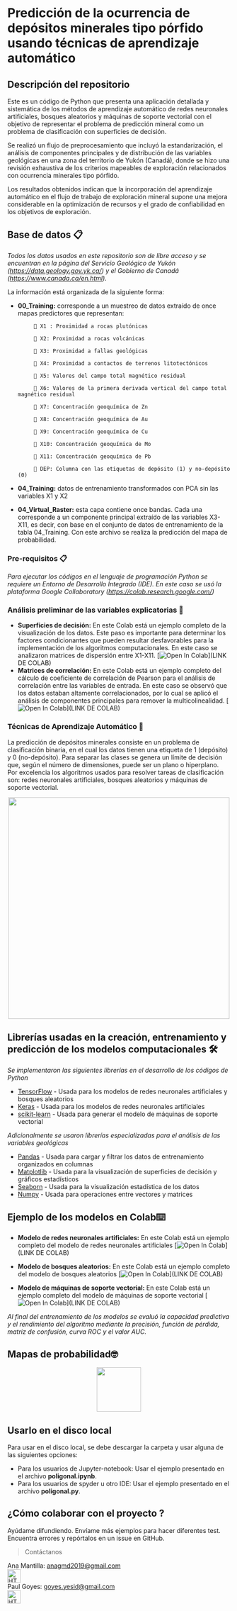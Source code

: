 # Predicción de la ocurrencia de depósitos minerales tipo pórfido usando técnicas de aprendizaje automático


## Descripción del repositorio
Este es un código de Python que presenta una aplicación detallada y sistemática de los métodos de aprendizaje automático de redes neuronales
artificiales, bosques aleatorios y máquinas de soporte vectorial con el objetivo de representar el problema de predicción mineral como
un problema de clasificación con superficies de decisión.

Se realizó un flujo de preprocesamiento que incluyó la estandarización, el análisis de componentes principales y de distribución de las variables geológicas en una zona del territorio de Yukón (Canadá), donde se hizo una revisión exhaustiva de los criterios mapeables de exploración relacionados con ocurrencia minerales tipo pórfido.

Los resultados obtenidos indican que la incorporación del aprendizaje automático en el flujo de trabajo de exploración mineral supone una mejora considerable en la optimización de recursos y el grado de confiabilidad en los objetivos de exploración. 

## Base de datos 📋

_Todos los datos usados en este repositorio son de libre acceso y se encuentran en la página del Servicio Geológico de Yukón (https://data.geology.gov.yk.ca/) y el Gobierno de Canadá (https://www.canada.ca/en.html)._

La información está organizada de la siguiente forma: 

* **00_Training:** corresponde a un muestreo de datos extraído de once mapas predictores que representan: 

           📌 X1 : Proximidad a rocas plutónicas

           📌 X2: Proximidad a rocas volcánicas

           📌 X3: Proximidad a fallas geológicas

           📌 X4: Proximidad a contactos de terrenos litotectónicos

           📌 X5: Valores del campo total magnético residual

           📌 X6: Valores de la primera derivada vertical del campo total magnético residual

           📌 X7: Concentración geoquímica de Zn 

           📌 X8: Concentración geoquímica de Au

           📌 X9: Concentración geoquímica de Cu 

           📌 X10: Concentración geoquímica de Mo 

           📌 X11: Concentración geoquímica de Pb 

           🚀 DEP: Columna con las etiquetas de depósito (1) y no-depósito (0)

* **04_Training:** datos de entrenamiento transformados con PCA sin las variables X1 y X2

* **04_Virtual_Raster:** esta capa contiene once bandas. Cada una corresponde a un componente principal extraído de las variables X3-X11, es decir, con base en el conjunto de datos de entrenamiento de la tabla 04_Training. Con este archivo se realiza la predicción del mapa de probabilidad.

### Pre-requisitos 📋

_Para ejecutar los códigos en el lenguaje de programación Python se requiere un Entorno de Desarrollo Integrado (IDE). En este caso se usó la plataforma Google Collaboratory (https://colab.research.google.com/)_

### Análisis preliminar de las variables explicatorias 📖

* **Superficies de decisión:** En este Colab está un ejemplo completo de la visualización de los datos. Este paso es importante para determinar los factores condicionantes que pueden resultar desfavorables para la implementación de los algoritmos computacionales. En este caso se analizaron matrices de dispersión entre X1-X11. [![Open In Colab](https://colab.research.google.com/drive/1ODoKkmPzCfMmDJR9MxsphMwLP6T4iyqg#scrollTo=Uk3LzYphjYWX)](LINK DE COLAB)
* **Matrices de correlación:** En este Colab está un ejemplo completo del cálculo de coeficiente de correlación de Pearson para el análisis de correlación entre las variables de entrada. En este caso se observó que los datos estaban altamente correlacionados, por lo cual se aplicó el análisis de componentes principales para remover la multicolinealidad. [![Open In Colab](https://colab.research.google.com/drive/1J-i5zozBfhTm6Xn2MeTuwR4E6xW_btVG)](LINK DE COLAB)


### Técnicas de Aprendizaje Automático 📖

La predicción de depósitos minerales consiste en un problema de clasificación binaria, en el cual los datos tienen una etiqueta de 1 (depósito) y 0 (no-depósito). 
Para separar las clases se genera un límite de decisión que, según el número de dimensiones, puede ser un plano o hiperplano. Por excelencia los algoritmos usados para resolver tareas de clasificación son: redes neuronales artificiales, bosques aleatorios y máquinas de soporte vectorial. 

<p align="center">
<img src="https://github.com/Anagabrielamantilla/MineralPrediction/blob/main/Fig7_Metodologia - copia.png" width="500">
</p>


## Librerías usadas en la creación, entrenamiento y predicción de los modelos computacionales 🛠️

_Se implementaron las siguientes librerías en el desarrollo de los códigos de Python_

* [TensorFlow](https://www.tensorflow.org/?hl=es-419) - Usada para los modelos de redes neuronales artificiales y bosques aleatorios
* [Keras](https://keras.io/) - Usada para los modelos de redes neuronales artificiales
* [scikit-learn](https://rometools.github.io/rome/) - Usada para generar el modelo de máquinas de soporte vectorial

_Adicionalmente se usaron librerías especializadas para el análisis de las variables geológicas_

* [Pandas](https://pandas.pydata.org/) - Usada para cargar y filtrar los datos de entrenamiento organizados en columnas
* [Matplotlib](https://matplotlib.org/) - Usada para la visualización de superficies de decisión y gráficos estadísticos
* [Seaborn](https://seaborn.pydata.org/) - Usada para la visualización estadística de los datos
* [Numpy](https://numpy.org/) - Usada para operaciones entre vectores y matrices 

## Ejemplo de los modelos en Colab⌨️

* **Modelo de redes neuronales artificiales:** En este Colab está un ejemplo completo del modelo de redes neuronales artificiales
[![Open In Colab](https://colab.research.google.com/drive/1RPVJYsLbxpMuZdCMuwng8fdKhc5BvfVX)](LINK DE COLAB)

* **Modelo de bosques aleatorios:** En este Colab está un ejemplo completo del modelo de bosques aleatorios
[![Open In Colab](https://colab.research.google.com/drive/1NVgu8JpfByEX-w4MUNyjwoWlWmtNP8Bk)](LINK DE COLAB)

* **Modelo de máquinas de soporte vectorial:** En este Colab está un ejemplo completo del modelo de máquinas de soporte vectorial
[![Open In Colab](https://colab.research.google.com/drive/1sdXfM56fj4yaRhbNbF8qRo6O_2O3t0M4)](LINK DE COLAB)


_Al final del entrenamiento de los modelos se evaluó la capacidad predictiva y el rendimiento del algoritmo mediante la precisión, función de pérdida, matriz de confusión, curva ROC y el valor AUC._


## Mapas de probabilidad🤓

<p align="center">
<img src="https://github.com/Anagabrielamantilla/MineralPrediction/blob/main/MapasProbabilidadjpeg.jpg" width="100">
</p>

## Usarlo en el disco local

Para usar en el disco local, se debe descargar la carpeta y usar alguna de las siguientes opciones:
- Para los usuarios de Jupyter-notebook: Usar el ejemplo presentado en el archivo <b>poligonal.ipynb</b>. 
- Para los usuarios de spyder u otro IDE:  Usar el ejemplo presentado en el archivo <b>poligonal.py</b>. 

## ¿Cómo colaborar con el proyecto ? 

Ayúdame difundiendo. Envíame más ejemplos para hacer diferentes test. Encuentra errores y repórtalos en un issue en GitHub.

> Contáctanos


Ana Mantilla: anagmd2019@gmail.com </br> <a href="https://www.linkedin.com/in/ana-gabriela-mantilla-24377a21a/">
  <img src="https://cdn-icons-png.flaticon.com/512/174/174857.png" alt="HTML tutorial" style="width:30px;height:30px;">
</a> </br> 
Paul Goyes:   goyes.yesid@gmail.com </br> <a href="https://www.linkedin.com/in/paul-goyes-0212b810/">
  <img src="https://cdn-icons-png.flaticon.com/512/174/174857.png" alt="HTML tutorial" style="width:30px;height:30px;">
</a>
